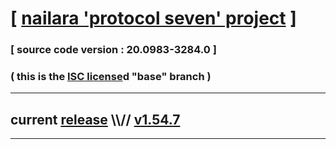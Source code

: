 
# [ [nailara 'protocol seven' project](http://src.nailara.net/) ]

### [ source code version : 20.0983-3284.0 ]

### ( this is the [ISC license](license)d "base" branch )
---
## current [release](https://github.com/anotherlink/nailara/releases) \\\\// [v1.54.7](https://github.com/anotherlink/nailara/releases/tag/v1.54.7)
---
